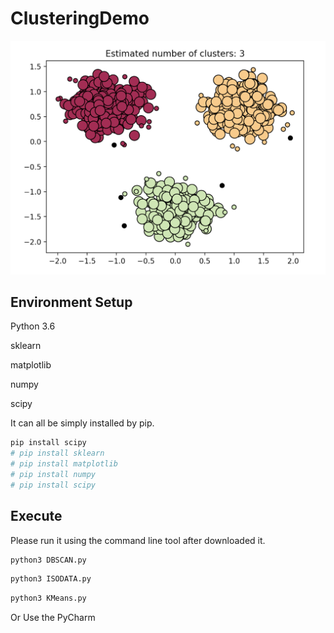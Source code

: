 # ClusteringDemo
![](https://github.com/gaoliyao/ClusteringDemo/blob/master/Screen%20Shot%202018-01-11%20at%2012.39.34%20PM.png)
## Environment Setup
Python 3.6

sklearn

matplotlib

numpy

scipy

It can all be simply installed by pip. 
```python
pip install scipy
# pip install sklearn
# pip install matplotlib
# pip install numpy
# pip install scipy
```
## Execute
Please run it using the command line tool after downloaded it. 
```python
python3 DBSCAN.py
```
```python
python3 ISODATA.py
```
```python
python3 KMeans.py
```
Or Use the PyCharm
